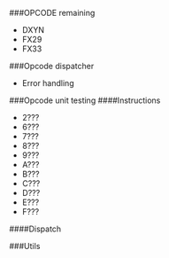 ###OPCODE remaining
- DXYN
- FX29
- FX33

###Opcode dispatcher
- Error handling

###Opcode unit testing
####Instructions
- 2???
- 6???
- 7???
- 8???
- 9???
- A???
- B???
- C???
- D???
- E???
- F???

####Dispatch


###Utils
